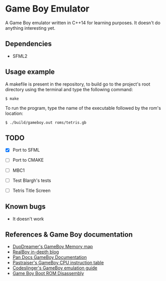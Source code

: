 # Game Boy Emulator
A Game Boy emulator written in C++14 for learning purposes. It doesn't do anything interesting yet.

## Dependencies
-   SFML2

## Usage example
A makefile is present in the repository, to build go to the project's root directory using the terminal and type the following command:
```
$ make
```

To run the program, type the name of the executable followed by the rom's location:
```
$ ./build/gameboy.out roms/tetris.gb
```

## TODO
-   [x] Port to SFML
-   [ ] Port to CMAKE
-   [ ] MBC1
-   [ ] Test Blargh's tests
-   [ ] Tetris Title Screen


## Known bugs
-   It doesn't work


## References & Game Boy documentation
-   [DuoDreamer's GameBoy Memory map](http://gameboy.mongenel.com/dmg/asmmemmap.html)
-   [RealBoy in-depth blog](https://realboyemulator.wordpress.com/)
-   [Pan Docs GameBoy Documentation](http://bgb.bircd.org/pandocs.htm)
-   [Pastraiser's GameBoy CPU instruction table](http://www.pastraiser.com/cpu/gameboy/gameboy_opcodes.html)
-   [Codeslinger's GameBoy emulation guide](http://www.codeslinger.co.uk/pages/projects/gameboy.html)
-   [Game Boy Boot ROM Disassembly](https://gist.github.com/drhelius/6063288)
